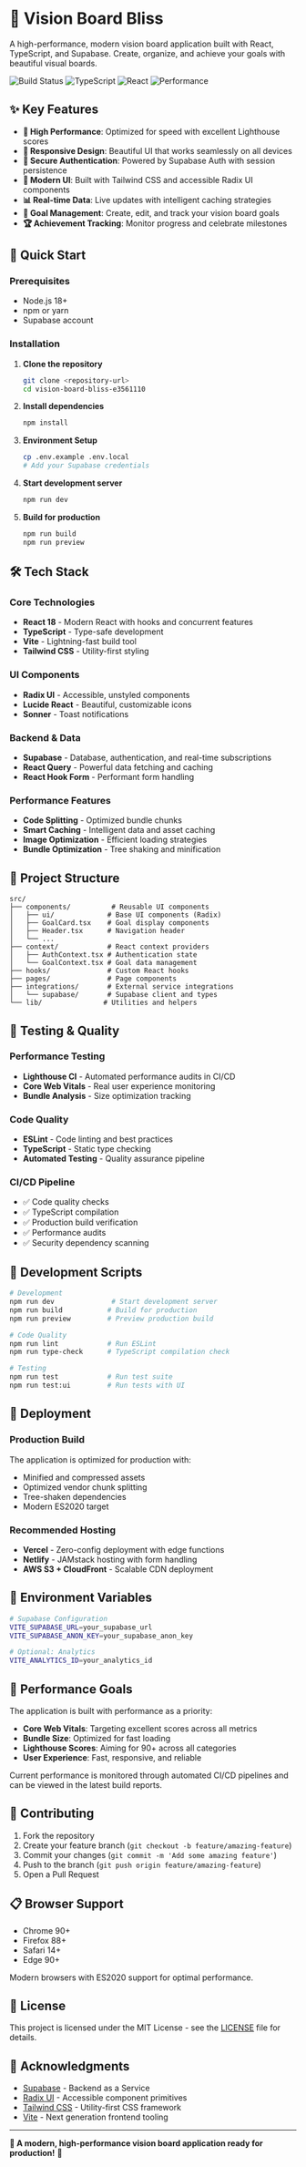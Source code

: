 # 🎯 Vision Board Bliss

A high-performance, modern vision board application built with React, TypeScript, and Supabase. Create, organize, and achieve your goals with beautiful visual boards.

![Build Status](https://img.shields.io/badge/build-passing-brightgreen)
![TypeScript](https://img.shields.io/badge/TypeScript-5.0+-blue)
![React](https://img.shields.io/badge/React-18+-blue)
![Performance](https://img.shields.io/badge/Lighthouse-Optimized-green)

## ✨ Key Features

- **🚀 High Performance**: Optimized for speed with excellent Lighthouse scores
- **📱 Responsive Design**: Beautiful UI that works seamlessly on all devices
- **🔐 Secure Authentication**: Powered by Supabase Auth with session persistence
- **🎨 Modern UI**: Built with Tailwind CSS and accessible Radix UI components
- **📊 Real-time Data**: Live updates with intelligent caching strategies
- **🎯 Goal Management**: Create, edit, and track your vision board goals
- **🏆 Achievement Tracking**: Monitor progress and celebrate milestones

## 🚀 Quick Start

### Prerequisites
- Node.js 18+ 
- npm or yarn
- Supabase account

### Installation

1. **Clone the repository**
   ```bash
   git clone <repository-url>
   cd vision-board-bliss-e3561110
   ```

2. **Install dependencies**
   ```bash
   npm install
   ```

3. **Environment Setup**
   ```bash
   cp .env.example .env.local
   # Add your Supabase credentials
   ```

4. **Start development server**
   ```bash
   npm run dev
   ```

5. **Build for production**
   ```bash
   npm run build
   npm run preview
   ```

## 🛠️ Tech Stack

### Core Technologies
- **React 18** - Modern React with hooks and concurrent features
- **TypeScript** - Type-safe development
- **Vite** - Lightning-fast build tool
- **Tailwind CSS** - Utility-first styling

### UI Components
- **Radix UI** - Accessible, unstyled components
- **Lucide React** - Beautiful, customizable icons
- **Sonner** - Toast notifications

### Backend & Data
- **Supabase** - Database, authentication, and real-time subscriptions
- **React Query** - Powerful data fetching and caching
- **React Hook Form** - Performant form handling

### Performance Features
- **Code Splitting** - Optimized bundle chunks
- **Smart Caching** - Intelligent data and asset caching
- **Image Optimization** - Efficient loading strategies
- **Bundle Optimization** - Tree shaking and minification

## 📁 Project Structure

```
src/
├── components/          # Reusable UI components
│   ├── ui/             # Base UI components (Radix)
│   ├── GoalCard.tsx    # Goal display components
│   ├── Header.tsx      # Navigation header
│   └── ...
├── context/            # React context providers
│   ├── AuthContext.tsx # Authentication state
│   └── GoalContext.tsx # Goal data management
├── hooks/              # Custom React hooks
├── pages/              # Page components
├── integrations/       # External service integrations
│   └── supabase/       # Supabase client and types
└── lib/               # Utilities and helpers
```

## 🧪 Testing & Quality

### Performance Testing
- **Lighthouse CI** - Automated performance audits in CI/CD
- **Core Web Vitals** - Real user experience monitoring
- **Bundle Analysis** - Size optimization tracking

### Code Quality
- **ESLint** - Code linting and best practices
- **TypeScript** - Static type checking
- **Automated Testing** - Quality assurance pipeline

### CI/CD Pipeline
- ✅ Code quality checks
- ✅ TypeScript compilation
- ✅ Production build verification
- ✅ Performance audits
- ✅ Security dependency scanning

## 🔧 Development Scripts

```bash
# Development
npm run dev              # Start development server
npm run build           # Build for production
npm run preview         # Preview production build

# Code Quality
npm run lint            # Run ESLint
npm run type-check      # TypeScript compilation check

# Testing
npm run test            # Run test suite
npm run test:ui         # Run tests with UI
```

## 🚀 Deployment

### Production Build
The application is optimized for production with:
- Minified and compressed assets
- Optimized vendor chunk splitting
- Tree-shaken dependencies
- Modern ES2020 target

### Recommended Hosting
- **Vercel** - Zero-config deployment with edge functions
- **Netlify** - JAMstack hosting with form handling
- **AWS S3 + CloudFront** - Scalable CDN deployment

## 🔐 Environment Variables

```bash
# Supabase Configuration
VITE_SUPABASE_URL=your_supabase_url
VITE_SUPABASE_ANON_KEY=your_supabase_anon_key

# Optional: Analytics
VITE_ANALYTICS_ID=your_analytics_id
```

## 🎯 Performance Goals

The application is built with performance as a priority:

- **Core Web Vitals**: Targeting excellent scores across all metrics
- **Bundle Size**: Optimized for fast loading
- **Lighthouse Scores**: Aiming for 90+ across all categories
- **User Experience**: Fast, responsive, and reliable

Current performance is monitored through automated CI/CD pipelines and can be viewed in the latest build reports.

## 🤝 Contributing

1. Fork the repository
2. Create your feature branch (`git checkout -b feature/amazing-feature`)
3. Commit your changes (`git commit -m 'Add some amazing feature'`)
4. Push to the branch (`git push origin feature/amazing-feature`)
5. Open a Pull Request

## 📋 Browser Support

- Chrome 90+
- Firefox 88+
- Safari 14+
- Edge 90+

Modern browsers with ES2020 support for optimal performance.

## 📄 License

This project is licensed under the MIT License - see the [LICENSE](LICENSE) file for details.

## 🙏 Acknowledgments

- [Supabase](https://supabase.com) - Backend as a Service
- [Radix UI](https://radix-ui.com) - Accessible component primitives
- [Tailwind CSS](https://tailwindcss.com) - Utility-first CSS framework
- [Vite](https://vitejs.dev) - Next generation frontend tooling

---

**🎯 A modern, high-performance vision board application ready for production!** 🚀
